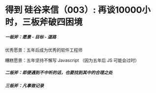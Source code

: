 # 得到 硅谷来信（003）: 再谈10000小时，三板斧破四困境

##### 一板斧：愿景 - 目标 - 道路

优秀愿景：五年后成为优秀的软件工程师

糟糕愿景：五年坚持不懈写 Javascript （因为五年后 JS 可能会过时）

##### 二板斧：即便遇到不中听的话，也要找到其中的合理之处

##### 三板斧：凡事做记录
